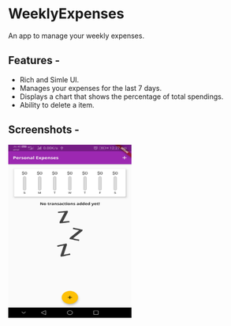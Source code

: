 
# WeeklyExpenses
An app to manage your weekly expenses.

## Features -
* Rich and Simle UI.
* Manages your expenses for the last 7 days.
* Displays a chart that shows the percentage of total spendings.
* Ability to delete a item.

## Screenshots - 
<img src="https://github.com/ankushmundhra/WeeklyExpenses/blob/master/screenshots/1.jpg" width="250" height="350">
